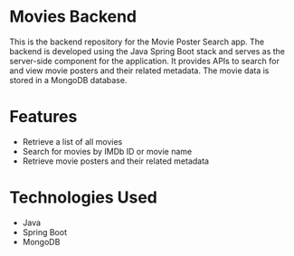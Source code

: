 # Movies Backend

This is the backend repository for the Movie Poster Search app. The backend is developed using the Java Spring Boot stack and serves as the server-side component for the application. It provides APIs to search for and view movie posters and their related metadata. The movie data is stored in a MongoDB database.

# Features

- Retrieve a list of all movies
- Search for movies by IMDb ID or movie name
- Retrieve movie posters and their related metadata

# Technologies Used

- Java
- Spring Boot
- MongoDB
